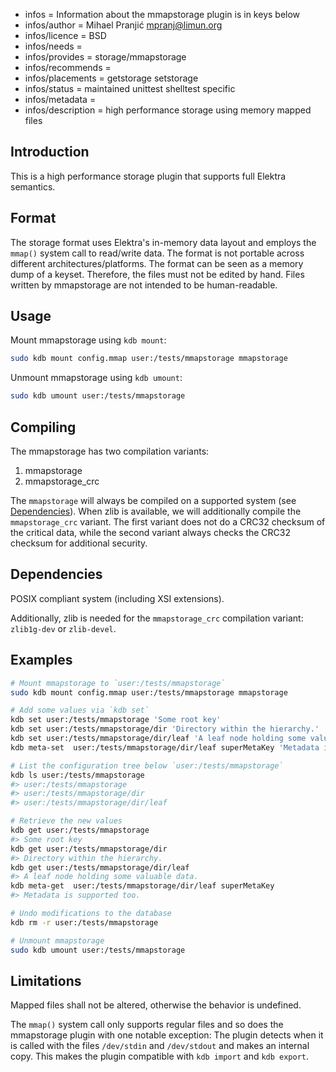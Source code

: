 - infos = Information about the mmapstorage plugin is in keys below
- infos/author = Mihael Pranjić <mpranj@limun.org>
- infos/licence = BSD
- infos/needs =
- infos/provides = storage/mmapstorage
- infos/recommends =
- infos/placements = getstorage setstorage
- infos/status = maintained unittest shelltest specific
- infos/metadata =
- infos/description = high performance storage using memory mapped files

## Introduction

This is a high performance storage plugin that supports full Elektra semantics.

## Format

The storage format uses Elektra's in-memory data layout and employs the `mmap()` system call to read/write data.
The format is not portable across different architectures/platforms. The format can be seen as a memory dump of a keyset.
Therefore, the files must not be edited by hand. Files written by mmapstorage are not intended to be human-readable.

## Usage

Mount mmapstorage using `kdb mount`:

```sh
sudo kdb mount config.mmap user:/tests/mmapstorage mmapstorage
```

Unmount mmapstorage using `kdb umount`:

```sh
sudo kdb umount user:/tests/mmapstorage
```

## Compiling

The mmapstorage has two compilation variants:

1. mmapstorage
2. mmapstorage_crc

The `mmapstorage` will always be compiled on a supported system (see [Dependencies](#dependencies)). When zlib is available,
we will additionally compile the `mmapstorage_crc` variant. The first variant does not do a CRC32 checksum of the critical data,
while the second variant always checks the CRC32 checksum for additional security.

## Dependencies

POSIX compliant system (including XSI extensions).

Additionally, zlib is needed for the `mmapstorage_crc` compilation variant: `zlib1g-dev` or `zlib-devel`.

## Examples

```sh
# Mount mmapstorage to `user:/tests/mmapstorage`
sudo kdb mount config.mmap user:/tests/mmapstorage mmapstorage

# Add some values via `kdb set`
kdb set user:/tests/mmapstorage 'Some root key'
kdb set user:/tests/mmapstorage/dir 'Directory within the hierarchy.'
kdb set user:/tests/mmapstorage/dir/leaf 'A leaf node holding some valuable data.'
kdb meta-set  user:/tests/mmapstorage/dir/leaf superMetaKey 'Metadata is supported too.'

# List the configuration tree below `user:/tests/mmapstorage`
kdb ls user:/tests/mmapstorage
#> user:/tests/mmapstorage
#> user:/tests/mmapstorage/dir
#> user:/tests/mmapstorage/dir/leaf

# Retrieve the new values
kdb get user:/tests/mmapstorage
#> Some root key
kdb get user:/tests/mmapstorage/dir
#> Directory within the hierarchy.
kdb get user:/tests/mmapstorage/dir/leaf
#> A leaf node holding some valuable data.
kdb meta-get  user:/tests/mmapstorage/dir/leaf superMetaKey
#> Metadata is supported too.

# Undo modifications to the database
kdb rm -r user:/tests/mmapstorage

# Unmount mmapstorage
sudo kdb umount user:/tests/mmapstorage
```

## Limitations

Mapped files shall not be altered, otherwise the behavior is undefined.

The `mmap()` system call only supports regular files and so does the mmapstorage
plugin with one notable exception: The plugin detects when it is called with the
files `/dev/stdin` and `/dev/stdout` and makes an internal copy. This makes the
plugin compatible with `kdb import` and `kdb export`.
